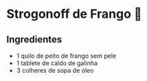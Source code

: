 # Strogonoff de Frango :chicken:

## Ingredientes

- 1 quilo de peito de frango sem pele
- 1 tablete de caldo de galinha 
- 3 colheres de sopa de óleo

